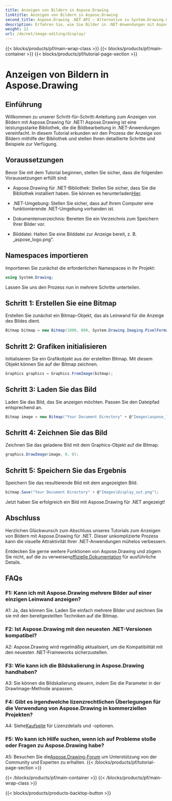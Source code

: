 ```yaml
---
title: Anzeigen von Bildern in Aspose.Drawing
linktitle: Anzeigen von Bildern in Aspose.Drawing
second_title: Aspose.Drawing .NET API – Alternative zu System.Drawing.Common
description: Erfahren Sie, wie Sie Bilder in .NET-Anwendungen mit Aspose.Drawing anzeigen. Folgen Sie unserem Tutorial für einfache Schritte und verbessern Sie Ihre visuellen Inhalte.
weight: 12
url: /de/net/image-editing/display/
---
```


{{< blocks/products/pf/main-wrap-class >}}
{{< blocks/products/pf/main-container >}}
{{< blocks/products/pf/tutorial-page-section >}}

# Anzeigen von Bildern in Aspose.Drawing

## Einführung

Willkommen zu unserer Schritt-für-Schritt-Anleitung zum Anzeigen von Bildern mit Aspose.Drawing für .NET! Aspose.Drawing ist eine leistungsstarke Bibliothek, die die Bildbearbeitung in .NET-Anwendungen vereinfacht. In diesem Tutorial erkunden wir den Prozess der Anzeige von Bildern mithilfe der Bibliothek und stellen Ihnen detaillierte Schritte und Beispiele zur Verfügung.

## Voraussetzungen

Bevor Sie mit dem Tutorial beginnen, stellen Sie sicher, dass die folgenden Voraussetzungen erfüllt sind:

-  Aspose.Drawing für .NET-Bibliothek: Stellen Sie sicher, dass Sie die Bibliothek installiert haben. Sie können es herunterladen[Hier](https://releases.aspose.com/drawing/net/).

- .NET-Umgebung: Stellen Sie sicher, dass auf Ihrem Computer eine funktionierende .NET-Umgebung vorhanden ist.

- Dokumentenverzeichnis: Bereiten Sie ein Verzeichnis zum Speichern Ihrer Bilder vor.

- Bilddatei: Halten Sie eine Bilddatei zur Anzeige bereit, z. B. „aspose_logo.png“.

## Namespaces importieren

Importieren Sie zunächst die erforderlichen Namespaces in Ihr Projekt:

```csharp
using System.Drawing;
```

Lassen Sie uns den Prozess nun in mehrere Schritte unterteilen.

## Schritt 1: Erstellen Sie eine Bitmap

Erstellen Sie zunächst ein Bitmap-Objekt, das als Leinwand für die Anzeige des Bildes dient.

```csharp
Bitmap bitmap = new Bitmap(1000, 800, System.Drawing.Imaging.PixelFormat.Format32bppPArgb);
```

## Schritt 2: Grafiken initialisieren

Initialisieren Sie ein Grafikobjekt aus der erstellten Bitmap. Mit diesem Objekt können Sie auf der Bitmap zeichnen.

```csharp
Graphics graphics = Graphics.FromImage(bitmap);
```

## Schritt 3: Laden Sie das Bild

Laden Sie das Bild, das Sie anzeigen möchten. Passen Sie den Dateipfad entsprechend an.

```csharp
Bitmap image = new Bitmap("Your Document Directory" + @"Images\aspose_logo.png");
```

## Schritt 4: Zeichnen Sie das Bild

Zeichnen Sie das geladene Bild mit dem Graphics-Objekt auf die Bitmap.

```csharp
graphics.DrawImage(image, 0, 0);
```

## Schritt 5: Speichern Sie das Ergebnis

Speichern Sie das resultierende Bild mit dem angezeigten Bild.

```csharp
bitmap.Save("Your Document Directory" + @"Images\Display_out.png");
```

Jetzt haben Sie erfolgreich ein Bild mit Aspose.Drawing für .NET angezeigt!

## Abschluss

Herzlichen Glückwunsch zum Abschluss unseres Tutorials zum Anzeigen von Bildern mit Aspose.Drawing für .NET. Dieser unkomplizierte Prozess kann die visuelle Attraktivität Ihrer .NET-Anwendungen mühelos verbessern.

Entdecken Sie gerne weitere Funktionen von Aspose.Drawing und zögern Sie nicht, auf die zu verweisen[offizielle Dokumentation](https://reference.aspose.com/drawing/net/) für ausführliche Details.

## FAQs

### F1: Kann ich mit Aspose.Drawing mehrere Bilder auf einer einzigen Leinwand anzeigen?

A1: Ja, das können Sie. Laden Sie einfach mehrere Bilder und zeichnen Sie sie mit den bereitgestellten Techniken auf die Bitmap.

### F2: Ist Aspose.Drawing mit den neuesten .NET-Versionen kompatibel?

A2: Aspose.Drawing wird regelmäßig aktualisiert, um die Kompatibilität mit den neuesten .NET-Frameworks sicherzustellen.

### F3: Wie kann ich die Bildskalierung in Aspose.Drawing handhaben?

A3: Sie können die Bildskalierung steuern, indem Sie die Parameter in der DrawImage-Methode anpassen.

### F4: Gibt es irgendwelche lizenzrechtlichen Überlegungen für die Verwendung von Aspose.Drawing in kommerziellen Projekten?

A4: Siehe[Kaufseite](https://purchase.aspose.com/buy) für Lizenzdetails und -optionen.

### F5: Wo kann ich Hilfe suchen, wenn ich auf Probleme stoße oder Fragen zu Aspose.Drawing habe?

 A5: Besuchen Sie die[Aspose.Drawing-Forum](https://forum.aspose.com/c/diagram/17) um Unterstützung von der Community und Experten zu erhalten.
{{< /blocks/products/pf/tutorial-page-section >}}

{{< /blocks/products/pf/main-container >}}
{{< /blocks/products/pf/main-wrap-class >}}

{{< blocks/products/products-backtop-button >}}
